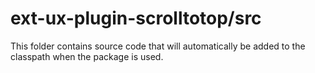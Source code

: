 # ext-ux-plugin-scrolltotop/src

This folder contains source code that will automatically be added to the classpath when
the package is used.
